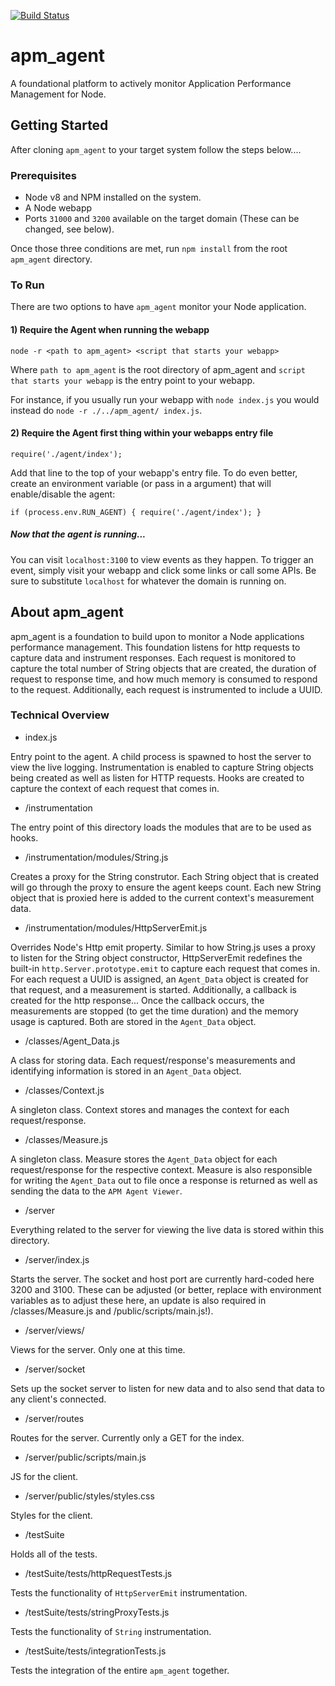 [![Build Status](https://travis-ci.com/lshiffer/apm_agent.svg?branch=master)](https://travis-ci.com/lshiffer/apm_agent)

# apm_agent
A foundational platform to actively monitor Application Performance Management for Node. 

## Getting Started
After cloning ```apm_agent``` to your target system follow the steps below....

###  Prerequisites
-  Node v8 and NPM installed on the system.
-  A Node webapp
-  Ports ```31000``` and ```3200``` available on the target domain (These can be changed, see below).

Once those three conditions are met, run ```npm install``` from the root ```apm_agent``` directory. 

###  To Run
There are two options to have ```apm_agent``` monitor your Node application.

####  1)  Require the Agent when running the webapp
```node -r <path to apm_agent> <script that starts your webapp>```

Where ```path to apm_agent``` is the root directory of apm_agent and ```script that starts your webapp``` is the entry point to your webapp.

For instance, if you usually run your webapp with ```node index.js``` you would instead do ```node -r ./../apm_agent/ index.js```.

####  2)  Require the Agent first thing within your webapps entry file
```require('./agent/index');```

Add that line to the top of your webapp's entry file.  To do even better, create an environment variable (or pass in a argument) that will enable/disable the agent:

``` if (process.env.RUN_AGENT) { require('./agent/index'); } ```

##### Now that the agent is running...
You can visit ```localhost:3100``` to view events as they happen.  To trigger an event, simply visit your webapp and click some links or call some APIs.  Be sure to substitute ```localhost``` for whatever the domain is running on. 


##  About apm_agent 
apm_agent is a foundation to build upon to monitor a Node applications performance management.  This foundation listens for http requests to capture data and instrument responses.  Each request is monitored to capture the total number of String objects that are created, the duration of request to response time, and how much memory is consumed to respond to the request.  Additionally, each request is instrumented to include a UUID.

###  Technical Overview
-  index.js

Entry point to the agent.  A child process is spawned to host the server to view the live logging.  Instrumentation is enabled to capture String objects being created as well as listen for HTTP requests.  Hooks are created to capture the context of each request that comes in. 

-  /instrumentation

The entry point of this directory loads the modules that are to be used as hooks.

-  /instrumentation/modules/String.js

Creates a proxy for the String construtor.  Each String object that is created will go through the proxy to ensure the agent keeps count.  Each new String object that is proxied here is added to the current context's measurement data. 

-  /instrumentation/modules/HttpServerEmit.js

Overrides Node's Http emit property.  Similar to how String.js uses a proxy to listen for the String object constructor, HttpServerEmit redefines the built-in ```http.Server.prototype.emit``` to capture each request that comes in.  For each request a UUID is assigned, an ```Agent_Data``` object is created for that request, and a measurement is started.  Additionally, a callback is created for the http response...  Once the callback occurs, the measurements are stopped (to get the time duration) and the memory usage is captured.  Both are stored in the ```Agent_Data``` object. 

-  /classes/Agent_Data.js

A class for storing data.  Each request/response's measurements and identifying information is stored in an ```Agent_Data``` object.

-  /classes/Context.js

A singleton class.  Context stores and manages the context for each request/response.  

-  /classes/Measure.js

A singleton class.  Measure stores the ```Agent_Data``` object for each request/response for the respective context.  Measure is also responsible for writing the ```Agent_Data``` out to file once a response is returned as well as sending the data to the ```APM Agent Viewer```.

-  /server

Everything related to the server for viewing the live data is stored within this directory.

-  /server/index.js

Starts the server.  The socket and host port are currently hard-coded here 3200 and 3100.  These can be adjusted (or better, replace with environment variables as to adjust these here, an update is also required in /classes/Measure.js and /public/scripts/main.js!).

-  /server/views/

Views for the server.  Only one at this time. 

-  /server/socket

Sets up the socket server to listen for new data and to also send that data to any client's connected. 

-  /server/routes

Routes for the server.  Currently only a GET for the index.

-  /server/public/scripts/main.js

JS for the client. 

-  /server/public/styles/styles.css

Styles for the client. 

-  /testSuite

Holds all of the tests.

-  /testSuite/tests/httpRequestTests.js

Tests the functionality of ```HttpServerEmit``` instrumentation.

-  /testSuite/tests/stringProxyTests.js

Tests the functionality of ```String``` instrumentation.

-  /testSuite/tests/integrationTests.js

Tests the integration of the entire ```apm_agent``` together.
